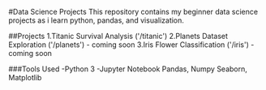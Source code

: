 #Data Science Projects
This repository contains my beginner data science projects as i learn python, pandas, and visualization. 

##Projects
1.Titanic Survival Analysis ('/titanic')
2.Planets Dataset Exploration ('/planets') - coming soon
3.Iris Flower Classification ('/iris') - coming soon

###Tools Used
-Python 3
-Jupyter Notebook
Pandas, Numpy
Seaborn, Matplotlib
